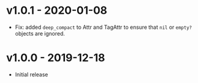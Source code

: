 # v1.0.1 - 2020-01-08

- Fix: added `deep_compact` to Attr and TagAttr to ensure that `nil` or `empty?` objects are ignored.

# v1.0.0 - 2019-12-18

- Initial release
